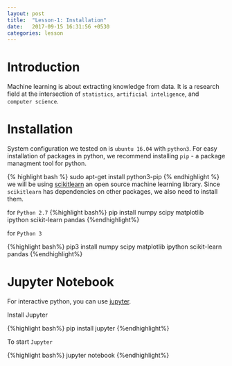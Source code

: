 ```yaml
---
layout: post
title:  "Lesson-1: Installation"
date:   2017-09-15 16:31:56 +0530
categories: lesson
---
```

# Introduction

Machine learning is about extracting knowledge from data. It is a research field at the intersection of `statistics`, `artificial inteligence`, and `computer science`.

# Installation
System configuration we tested on is  `ubuntu 16.04` with `python3`. For easy installation of packages in python, we recommend installing `pip` - a package managment tool for python. 

{% highlight bash %}
sudo apt-get install python3-pip
{% endhighlight %}
we will be using [scikitlearn](http://scikit-learn.org/stable/index.html) an open source machine learning library. Since `scikitlearn` has dependencies on other packages, we also need to install them.

for `Python 2.7` 
{%highlight bash%}
pip install numpy scipy matplotlib ipython scikit-learn pandas
{%endhighlight%}

for `Python 3` 

{%highlight bash%}
pip3 install numpy scipy matplotlib ipython scikit-learn pandas
{%endhighlight%}

# Jupyter Notebook
For interactive python, you can use [jupyter](http://jupyter.org/).

Install Jupyter

{%highlight bash%}
pip install jupyter
{%endhighlight%}

To start `Jupyter`

{%highlight bash%}
jupyter notebook
{%endhighlight%}
